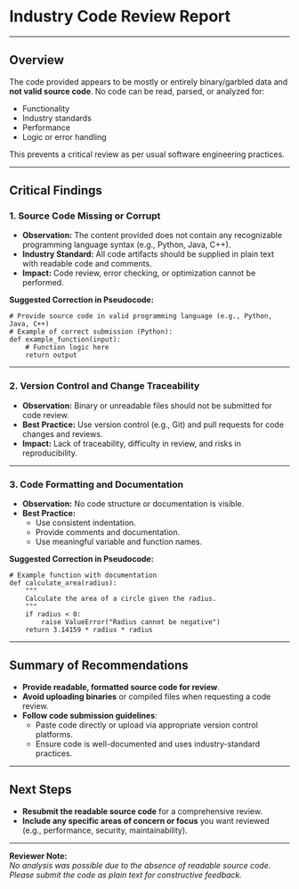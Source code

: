 # Industry Code Review Report

---

## Overview

The code provided appears to be mostly or entirely binary/garbled data and **not valid source code**. No code can be read, parsed, or analyzed for:
- Functionality
- Industry standards
- Performance
- Logic or error handling

This prevents a critical review as per usual software engineering practices.

---

## Critical Findings

### 1. **Source Code Missing or Corrupt**
- **Observation:** The content provided does not contain any recognizable programming language syntax (e.g., Python, Java, C++).
- **Industry Standard:** All code artifacts should be supplied in plain text with readable code and comments.
- **Impact:** Code review, error checking, or optimization cannot be performed.

**Suggested Correction in Pseudocode:**
```pseudocode
# Provide source code in valid programming language (e.g., Python, Java, C++)
# Example of correct submission (Python):
def example_function(input):
    # Function logic here
    return output
```

---

### 2. **Version Control and Change Traceability**
- **Observation:** Binary or unreadable files should not be submitted for code review.
- **Best Practice:** Use version control (e.g., Git) and pull requests for code changes and reviews.
- **Impact:** Lack of traceability, difficulty in review, and risks in reproducibility.

---

### 3. **Code Formatting and Documentation**
- **Observation:** No code structure or documentation is visible.
- **Best Practice:** 
    - Use consistent indentation.
    - Provide comments and documentation.
    - Use meaningful variable and function names.

**Suggested Correction in Pseudocode:**
```pseudocode
# Example function with documentation
def calculate_area(radius):
    """
    Calculate the area of a circle given the radius.
    """
    if radius < 0:
        raise ValueError("Radius cannot be negative")
    return 3.14159 * radius * radius
```

---

## Summary of Recommendations

- **Provide readable, formatted source code for review**.
- **Avoid uploading binaries** or compiled files when requesting a code review.
- **Follow code submission guidelines**:
    - Paste code directly or upload via appropriate version control platforms.
    - Ensure code is well-documented and uses industry-standard practices.

---

## Next Steps

- **Resubmit the readable source code** for a comprehensive review.
- **Include any specific areas of concern or focus** you want reviewed (e.g., performance, security, maintainability).

---

**Reviewer Note:**  
_No analysis was possible due to the absence of readable source code. Please submit the code as plain text for constructive feedback._